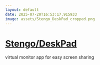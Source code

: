 ```yaml
---
layout: default
date: 2025-07-20T16:53:17.915933
image: assets/Stengo_DeskPad_cropped.png
---
```


# [Stengo/DeskPad](https://github.com/Stengo/DeskPad)

virtual monitor app for easy screen sharing
